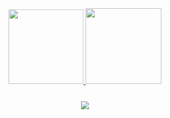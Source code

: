 <div align="center">
  <a href="https://github.com/elderfausto">
  <img height="148em" src="https://github-readme-stats.vercel.app/api/top-langs/?username=ElderFausto&layout=compact&langs_count=8&theme=aura&hide_border=true"/>
  <img height="150em" src="https://github-profile-summary-cards.vercel.app/api/cards/profile-details?username=ElderFausto&theme=aura"/>
</div>
  
<div style="display: inline_block"><br>
  <p align="center">
    <a href="https://skillicons.dev">
      <img src="https://skillicons.dev/icons?i=linux,docker,idea,java,spring,maven,gradle,postgresql,mongodb,angular" />
    </a>
  </p>
</div>

<!-- <img src="https://skills.syvixor.com/api/icons?i=linux,popos,intellijidea,,docker,idea,java,spring,maven,gradle,postgresql,mongodb,angular"/>-->
